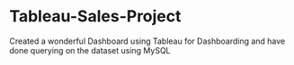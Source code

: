 # Tableau-Sales-Project
Created a wonderful Dashboard using Tableau for Dashboarding and have done querying on the dataset using MySQL
